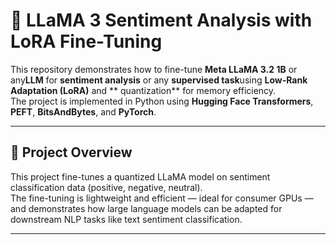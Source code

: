 # 🧠 LLaMA 3 Sentiment Analysis with LoRA Fine-Tuning

This repository demonstrates how to fine-tune **Meta LLaMA 3.2 1B** or any**LLM** for **sentiment analysis** or any **supervised task**using **Low-Rank Adaptation (LoRA)** and ** quantization** for memory efficiency.  
The project is implemented in Python using **Hugging Face Transformers**, **PEFT**, **BitsAndBytes**, and **PyTorch**.

---

## 🚀 Project Overview

This project fine-tunes a quantized LLaMA model on sentiment classification data (positive, negative, neutral).  
The fine-tuning is lightweight and efficient — ideal for consumer GPUs — and demonstrates how large language models can be adapted for downstream NLP tasks like text sentiment classification.

---


